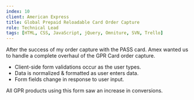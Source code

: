 ```yaml
---
index: 10
client: American Express
title: Global Prepaid Reloadable Card Order Capture
role: Technical Lead
tags: [HTML, CSS, JavaScript, jQuery, Omniture, SVN, Trello]
---
```

After the success of my order capture with the PASS card. Amex wanted us to handle a complete overhaul of the GPR Card order capture.

* Client-side form validations occur as the user types.
* Data is normalized & formatted as user enters data.
* Form fields change in response to user input.

All GPR products using this form saw an increase in conversions.

